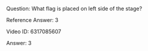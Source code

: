 Question: What flag is placed on left side of the stage?

Reference Answer: 3

Video ID: 6317085607

Answer: 3

